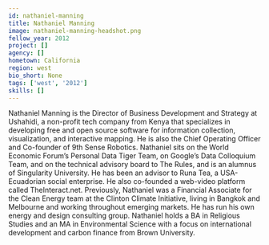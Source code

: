 ```yaml
---
id: nathaniel-manning
title: Nathaniel Manning
image: nathaniel-manning-headshot.png
fellow_year: 2012
project: []
agency: []
hometown: California
region: west
bio_short: None
tags: ['west', '2012']
skills: []
---
```


Nathaniel Manning is the Director of Business Development and Strategy at Ushahidi, a non-profit tech company from Kenya that specializes in developing free and open source software for information collection, visualization, and interactive mapping. He is also the Chief Operating Officer and Co-founder of 9th Sense Robotics. Nathaniel sits on the World Economic Forum’s Personal Data Tiger Team, on Google’s Data Colloquium Team, and on the technical advisory board to The Rules, and is an alumnus of Singularity University. He has been an advisor to Runa Tea, a USA-Ecuadorian social enterprise. He also co-founded a web-video platform called TheInteract.net. Previously, Nathaniel was a Financial Associate for the Clean Energy team at the Clinton Climate Initiative, living in Bangkok and Melbourne and working throughout emerging markets. He has run his own energy and design consulting group.  Nathaniel holds a BA in Religious Studies and an MA in Environmental Science with a focus on international development and carbon finance from Brown University.
